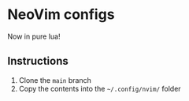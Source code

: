 # NeoVim configs
Now in pure lua!

## Instructions
1. Clone the `main` branch
2. Copy the contents into the `~/.config/nvim/` folder
